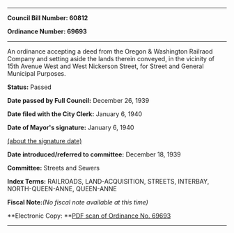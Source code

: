 

********

**Council Bill Number: 60812**
   
**Ordinance Number: 69693**
********

 An ordinance accepting a deed from the Oregon & Washington Railraod Company and setting aside the lands therein conveyed, in the vicinity of 15th Avenue West and West Nickerson Street, for Street and General Municipal Purposes.

**Status:** Passed
   
**Date passed by Full Council:** December 26, 1939
   
**Date filed with the City Clerk:** January 6, 1940
   
**Date of Mayor's signature:** January 6, 1940
   
[(about the signature date)](/~public/approvaldate.htm)
   
   
   
**Date introduced/referred to committee:** December 18, 1939
   
**Committee:** Streets and Sewers
   
   
**Index Terms:** RAILROADS, LAND-ACQUISITION, STREETS, INTERBAY, NORTH-QUEEN-ANNE, QUEEN-ANNE

**Fiscal Note:**_(No fiscal note available at this time)_

**Electronic Copy: **[PDF scan of Ordinance No. 69693](/~archives/Ordinances/Ord_69693.pdf)

********


